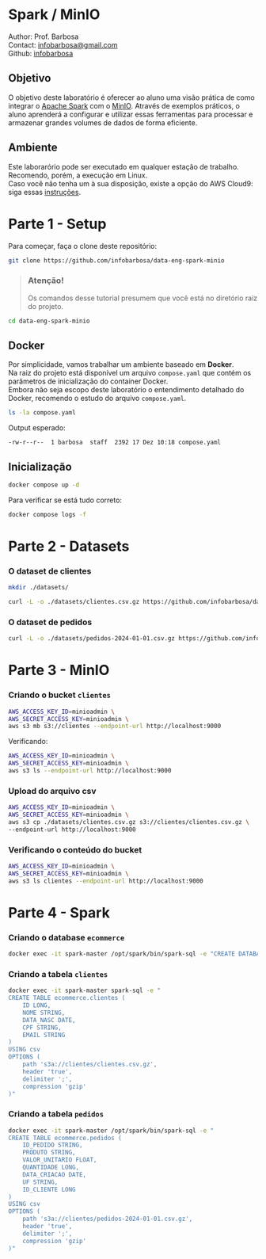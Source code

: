 # Spark / MinIO
Author: Prof. Barbosa<br>
Contact: infobarbosa@gmail.com<br>
Github: [infobarbosa](https://github.com/infobarbosa)

## Objetivo
O objetivo deste laboratório é oferecer ao aluno uma visão prática de como integrar o [Apache Spark](https://spark.apache.org/) com o [MinIO](https://min.io/). Através de exemplos práticos, o aluno aprenderá a configurar e utilizar essas ferramentas para processar e armazenar grandes volumes de dados de forma eficiente.

## Ambiente 
Este laborarório pode ser executado em qualquer estação de trabalho.<br>
Recomendo, porém, a execução em Linux.<br>
Caso você não tenha um à sua disposição, existe a opção do AWS Cloud9: siga essas [instruções](Cloud9/README.md).

# Parte 1 - Setup
Para começar, faça o clone deste repositório:
```sh
git clone https://github.com/infobarbosa/data-eng-spark-minio

```

>### Atenção! 
> Os comandos desse tutorial presumem que você está no diretório raiz do projeto.

```sh
cd data-eng-spark-minio

```

## Docker
Por simplicidade, vamos trabalhar um ambiente baseado em **Docker**.<br>
Na raiz do projeto está disponível um arquivo `compose.yaml` que contém os parâmetros de inicialização do container Docker.<br>
Embora não seja escopo deste laboratório o entendimento detalhado do Docker, recomendo o estudo do arquivo `compose.yaml`.

```sh
ls -la compose.yaml

```

Output esperado:
```
-rw-r--r--  1 barbosa  staff  2392 17 Dez 10:18 compose.yaml
```

## Inicialização
```sh
docker compose up -d

```

Para verificar se está tudo correto:
```sh
docker compose logs -f

```
# Parte 2 - Datasets
### O dataset de clientes
```sh
mkdir ./datasets/

```

```sh
curl -L -o ./datasets/clientes.csv.gz https://github.com/infobarbosa/datasets-csv-clientes/raw/refs/heads/main/clientes.csv.gz

```

### O dataset de pedidos
```sh
curl -L -o ./datasets/pedidos-2024-01-01.csv.gz https://github.com/infobarbosa/datasets-csv-pedidos/raw/refs/heads/main/pedidos-2024-01-01.csv.gz

```

# Parte 3 - MinIO

### Criando o bucket `clientes`
```sh
AWS_ACCESS_KEY_ID=minioadmin \
AWS_SECRET_ACCESS_KEY=minioadmin \
aws s3 mb s3://clientes --endpoint-url http://localhost:9000

```

Verificando:
```sh
AWS_ACCESS_KEY_ID=minioadmin \
AWS_SECRET_ACCESS_KEY=minioadmin \
aws s3 ls --endpoint-url http://localhost:9000

```

### Upload do arquivo csv
```sh
AWS_ACCESS_KEY_ID=minioadmin \
AWS_SECRET_ACCESS_KEY=minioadmin \
aws s3 cp ./datasets/clientes.csv.gz s3://clientes/clientes.csv.gz \
--endpoint-url http://localhost:9000

```

### Verificando o conteúdo do bucket
```sh
AWS_ACCESS_KEY_ID=minioadmin \
AWS_SECRET_ACCESS_KEY=minioadmin \
aws s3 ls clientes --endpoint-url http://localhost:9000

```

# Parte 4 - Spark

### Criando o database `ecommerce`
```sh
docker exec -it spark-master /opt/spark/bin/spark-sql -e "CREATE DATABASE ecommerce"

```

### Criando a tabela `clientes`
```sh
docker exec -it spark-master spark-sql -e "
CREATE TABLE ecommerce.clientes (
    ID LONG,
    NOME STRING,
    DATA_NASC DATE,
    CPF STRING,
    EMAIL STRING
)
USING csv
OPTIONS (
    path 's3a://clientes/clientes.csv.gz',
    header 'true',
    delimiter ';',
    compression 'gzip'
)"
```

### Criando a tabela `pedidos`
```sh
docker exec -it spark-master /opt/spark/bin/spark-sql -e "
CREATE TABLE ecommerce.pedidos (
    ID_PEDIDO STRING,
    PRODUTO STRING,
    VALOR_UNITARIO FLOAT,
    QUANTIDADE LONG,
    DATA_CRIACAO DATE,
    UF STRING,
    ID_CLIENTE LONG
)
USING csv
OPTIONS (
    path 's3a://clientes/pedidos-2024-01-01.csv.gz',
    header 'true',
    delimiter ';',
    compression 'gzip'
)"
```